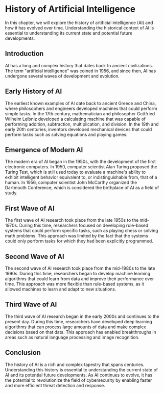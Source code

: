 History of Artificial Intelligence
=====================================================================================================

In this chapter, we will explore the history of artificial intelligence (AI) and how it has evolved over time. Understanding the historical context of AI is essential to understanding its current state and potential future developments.

Introduction
------------

AI has a long and complex history that dates back to ancient civilizations. The term "artificial intelligence" was coined in 1956, and since then, AI has undergone several waves of development and evolution.

Early History of AI
-------------------

The earliest known examples of AI date back to ancient Greece and China, where philosophers and engineers developed machines that could perform simple tasks. In the 17th century, mathematician and philosopher Gottfried Wilhelm Leibniz developed a calculating machine that was capable of performing addition, subtraction, multiplication, and division. In the 19th and early 20th centuries, inventors developed mechanical devices that could perform tasks such as solving equations and playing games.

Emergence of Modern AI
----------------------

The modern era of AI began in the 1950s, with the development of the first electronic computers. In 1950, computer scientist Alan Turing proposed the Turing Test, which is still used today to evaluate a machine's ability to exhibit intelligent behavior equivalent to, or indistinguishable from, that of a human. In 1956, computer scientist John McCarthy organized the Dartmouth Conference, which is considered the birthplace of AI as a field of study.

First Wave of AI
----------------

The first wave of AI research took place from the late 1950s to the mid-1970s. During this time, researchers focused on developing rule-based systems that could perform specific tasks, such as playing chess or solving math problems. This approach was limited by the fact that the systems could only perform tasks for which they had been explicitly programmed.

Second Wave of AI
-----------------

The second wave of AI research took place from the mid-1980s to the late 1990s. During this time, researchers began to develop machine learning algorithms that could learn from data and improve their performance over time. This approach was more flexible than rule-based systems, as it allowed machines to learn and adapt to new situations.

Third Wave of AI
----------------

The third wave of AI research began in the early 2000s and continues to the present day. During this time, researchers have developed deep learning algorithms that can process large amounts of data and make complex decisions based on that data. This approach has enabled breakthroughs in areas such as natural language processing and image recognition.

Conclusion
----------

The history of AI is a rich and complex tapestry that spans centuries. Understanding this history is essential to understanding the current state of AI and its potential future developments. As AI continues to evolve, it has the potential to revolutionize the field of cybersecurity by enabling faster and more efficient threat detection and response.
